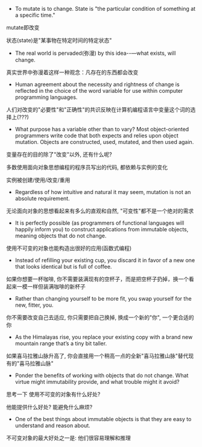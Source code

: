 + To mutate is to change. State is "the particular condition of something at a specific time."

mutate即改变

状态(state)是"某事物在特定时间的特定状态"

+ The real world is pervaded(弥漫) by this idea--—what exists, will change.

真实世界中弥漫着这样一种观念：凡存在的东西都会改变

+ Human agreement about the necessity and rightness of change is reflected in the choice of the word variable for use within computer programming languages.

人们对改变的"必要性"和"正确性"的共识反映在计算机编程语言中变量这个词的选择上(???)

+ What purpose has a variable other than to vary? Most object-oriented programmers write code that both expects and relies upon object mutation. Objects are constructed, used, mutated, and then used again.

变量存在的目的除了"改变"以外, 还有什么呢?

多数使用面向对象思想编程的程序员写出的代码, 都依赖与实例的变化

实例被创建/使用/改变/重用

+ Regardless of how intuitive and natural it may seem, mutation is not an absolute requirement.

无论面向对象的思想看起来有多么的直观和自然, "可变性"都不是一个绝对的需求

+ It is perfectly possible (as programmers of functional languages will happily inform you) to construct applications from immutable objects, meaning objects that do not change.

使用不可变的对象也能构造出很好的应用(函数式编程)

+ Instead of refilling your existing cup, you discard it in favor of a new one that looks identical but is full of coffee.

如果你想要一杯咖啡, 你不需要装满现有的空杯子，而是把空杯子扔掉，换一个看起来一模一样但装满咖啡的新杯子

+ Rather than changing yourself to be more fit, you swap yourself for the new, fitter, you.

你不需要改变自己去适应, 你只需要把自己换掉, 换成一个新的"你", 一个更合适的你

+ As the Himalayas rise, you replace your existing copy with a brand new mountain range that’s a tiny bit taller.

如果喜马拉雅山脉升高了, 你会直接用一个稍高一点的全新"喜马拉雅山脉"替代现有的"喜马拉雅山脉"

+ Ponder the benefits of working with objects that do not change. What virtue might immutability provide, and what trouble might it avoid?

思考一下 使用不可变的对象有什么好处?

他能提供什么好处? 能避免什么麻烦?

+ One of the best things about immutable objects is that they are easy to understand and reason about.

不可变对象的最大好处之一是: 他们很容易理解和推理



